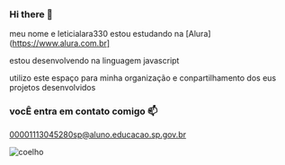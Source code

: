 ### Hi there 👋

meu nome e leticialara330
estou estudando na [Alura](https://www.alura.com.br]

estou desenvolvendo na linguagem javascript

utilizo este espaço para minha organização e conpartilhamento dos eus projetos desenvolvidos 

### vocÊ entra em contato comigo 📫

00001113045280sp@aluno.educacao.sp.gov.br 

![coelho](https://github.com/leticialara330/leticialara330/assets/170097069/d35732f6-1d99-42a8-b466-0de44ca29188)
